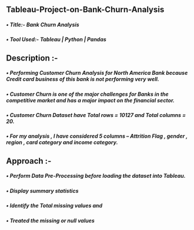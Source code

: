 ## Tableau-Project-on-Bank-Churn-Analysis
##### • Title:- Bank Churn Analysis
##### • Tool Used:- Tableau | Python | Pandas

## Description :-
##### • Performing Customer Churn Analysis for North America Bank because Credit card business of this bank is not performing very well.
##### • Customer Churn is one of the major challenges for Banks in the competitive market and has a major impact on the financial sector. 
##### • Customer Churn Dataset have Total rows = 10127 and Total columns = 20.
##### • For my analysis , I have considered 5 columns – Attrition Flag , gender , region , card category and income category.

## Approach :-
##### • Perform Data Pre-Processing before loading the dataset into Tableau.
##### • Display summary statistics
##### • Identify the Total missing values and 
##### • Treated the missing or null values
